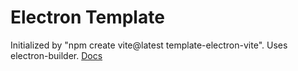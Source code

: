 # Electron Template

Initialized by "npm create vite@latest template-electron-vite".
Uses electron-builder. [Docs](https://electron-vite.github.io/guide/getting-started.html)
